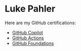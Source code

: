 # Luke Pahler

Here are my GitHub certifications:
+ [GitHub Copilot](https://www.credly.com/badges/c69c5f51-ca91-4a6d-a103-ac3c95145ff1/linked_in_profile)
+ [GitHub Actions](https://www.credly.com/badges/4316e635-ce60-4d21-af99-14e0aeb8481f)
+ [GitHub Foundations](https://www.credly.com/badges/52424838-5466-4e35-afe8-5fa06dc6407c)

